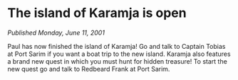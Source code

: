 # The island of Karamja is open
*Published Monday, June 11, 2001*

Paul has now finished the island of Karamja! Go and talk to Captain Tobias at Port Sarim if you want a boat trip to the new island. Karamja also features a brand new quest in which you must hunt for hidden treasure! To start the new quest go and talk to Redbeard Frank at Port Sarim.
